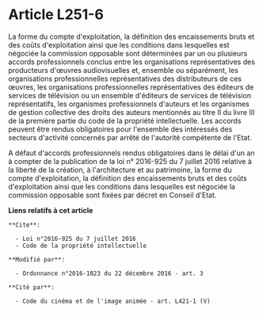 # Article L251-6

La forme du compte d'exploitation, la définition des encaissements bruts et des coûts d'exploitation ainsi que les conditions
dans lesquelles est négociée la commission opposable sont déterminées par un ou plusieurs accords professionnels conclus
entre les organisations représentatives des producteurs d'œuvres audiovisuelles et, ensemble ou séparément, les organisations
professionnelles représentatives des distributeurs de ces œuvres, les organisations professionnelles représentatives des
éditeurs de services de télévision ou un ensemble d'éditeurs de services de télévision représentatifs, les organismes
professionnels d'auteurs et           les organismes de gestion collective des droits des auteurs mentionnés au titre II du
livre III de la première partie du code de la propriété intellectuelle. Les accords peuvent être rendus obligatoires pour
l'ensemble des intéressés des secteurs d'activité concernés par arrêté de l'autorité compétente de l'Etat. 

A défaut d'accords professionnels rendus obligatoires dans le délai d'un an à compter de la publication de la loi n° 2016-925
du 7 juillet 2016 relative à la liberté de la création, à l'architecture et au patrimoine, la forme du compte d'exploitation,
la définition des encaissements bruts et des coûts d'exploitation ainsi que les conditions dans lesquelles est négociée la
commission opposable sont fixées par décret en Conseil d'Etat.

**Liens relatifs à cet article**

	**Cite**:

	  - Loi n°2016-925 du 7 juillet 2016
	  - Code de la propriété intellectuelle

	**Modifié par**:

	  - Ordonnance n°2016-1823 du 22 décembre 2016 - art. 3

	**Cité par**:

	  - Code du cinéma et de l'image animée - art. L421-1 (V)
